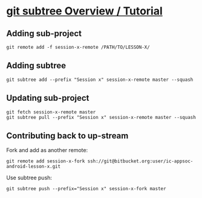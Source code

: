 [git subtree Overview / Tutorial][subtreetut]
=============================================

Adding sub-project
------------------
    git remote add -f session-x-remote /PATH/TO/LESSON-X/

Adding subtree
--------------
    git subtree add --prefix "Session x" session-x-remote master --squash

Updating sub-project
--------------------
    git fetch session-x-remote master
    git subtree pull --prefix "Session x" session-x-remote master --squash

Contributing back to up-stream
------------------------------
Fork and add as another remote:

    git remote add session-x-fork ssh://git@bitbucket.org:user/ic-appsoc-android-lesson-x.git

Use subtree push:

    git subtree push --prefix="Session x" session-x-fork master

[subtreetut]: http://blogs.atlassian.com/2013/05/alternatives-to-git-submodule-git-subtree/